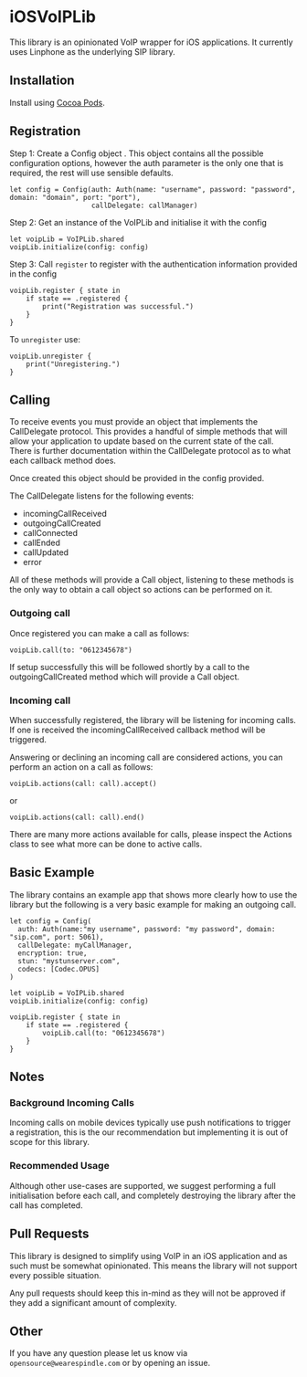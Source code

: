 # iOSVoIPLib

This library is an opinionated VoIP wrapper for iOS applications. It currently uses Linphone as the underlying SIP library.

## Installation

Install using [Cocoa Pods](https://cocoapods.org).

## Registration

Step 1: Create a Config object . This object contains all the possible configuration options, however the auth parameter is the only one that is required, the rest will use sensible defaults.

```
let config = Config(auth: Auth(name: "username", password: "password", domain: "domain", port: "port"),
                    callDelegate: callManager)

```

Step 2: Get an instance of the VoIPLib and initialise it with the config

```
let voipLib = VoIPLib.shared
voipLib.initialize(config: config)
```

Step 3: Call `register` to register with the authentication information provided in the config

```
voipLib.register { state in
    if state == .registered {
        print("Registration was successful.")
    }
}
```

To `unregister` use:

```
voipLib.unregister {
    print("Unregistering.")
}
```

## Calling

To receive events you must provide an object that implements the CallDelegate protocol. This provides a handful of simple methods that will allow your application to update based on the current state of the call. There is further documentation within the CallDelegate protocol as to what each callback method does.

Once created this object should be provided in the config provided.

The CallDelegate listens for the following events:

 - incomingCallReceived
 - outgoingCallCreated
 - callConnected
 - callEnded
 - callUpdated
 - error

All of these methods will provide a Call object, listening to these methods is the only way to obtain a call object so actions can be performed on it.

### Outgoing call

Once registered you can make a call as follows:

```
voipLib.call(to: "0612345678")
```

If setup successfully this will be followed shortly by a call to the outgoingCallCreated method which will provide a Call object.

### Incoming call

When successfully registered, the library will be listening for incoming calls. If one is received the incomingCallReceived callback method will be triggered.

Answering or declining an incoming call are considered actions, you can perform an action on a call as follows:

    voipLib.actions(call: call).accept()

or

    voipLib.actions(call: call).end()

There are many more actions available for calls, please inspect the Actions class to see what more can be done to active calls.

 ## Basic Example

The library contains an example app that shows more clearly how to use the library but the following is a very basic example for making an outgoing call.

    let config = Config(
      auth: Auth(name:"my username", password: "my password", domain: "sip.com", port: 5061),
      callDelegate: myCallManager,
      encryption: true,
      stun: "mystunserver.com",
      codecs: [Codec.OPUS]
    )

    let voipLib = VoIPLib.shared
    voipLib.initialize(config: config)

    voipLib.register { state in
        if state == .registered {
            voipLib.call(to: "0612345678")
        }
    }

 ## Notes

### Background Incoming Calls

Incoming calls on mobile devices typically use push notifications to trigger a registration, this is the our recommendation but implementing it is out of scope for this library.

### Recommended Usage

Although other use-cases are supported, we suggest performing a full initialisation before each call, and completely destroying the library after the call has completed.

 ## Pull Requests

This library is designed to simplify using VoIP in an iOS application and as such must be somewhat opinionated. This means the library will not support every possible situation.

Any pull requests should keep this in-mind as they will not be approved if they add a significant amount of complexity.

## Other
If you have any question please let us know via `opensource@wearespindle.com` or by opening an issue.
